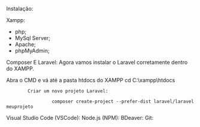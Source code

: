Instalação:

Xampp: 
* php;
* MySql Server;
* Apache;
* phpMyAdmin;

Composer E  Laravel:
Agora vamos instalar o Laravel corretamente dentro do XAMPP.

Abra o CMD e vá até a pasta htdocs do XAMPP
cd C:\xampp\htdocs


            Criar um novo projeto Laravel:
                   
                     composer create-project --prefer-dist laravel/laravel meuprojeto


Visual Studio Code (VSCode):
Node.js (NPM):
BDeaver:
Git:





